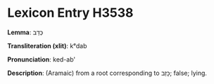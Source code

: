 # Lexicon Entry H3538

**Lemma**: כְּדַב

**Transliteration (xlit)**: kᵉdab

**Pronunciation**: ked-ab'

**Description**:
(Aramaic) from a root corresponding to כָּזַב; false; lying.
